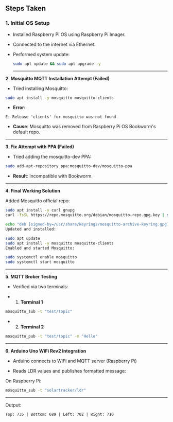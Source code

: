 ## Steps Taken

### 1. Initial OS Setup
- Installed Raspberry Pi OS using Raspberry Pi Imager.
- Connected to the internet via Ethernet.
- Performed system update:
  
  ```bash
  sudo apt update && sudo apt upgrade -y
  ````
  ---
  
 **2. Mosquitto MQTT Installation Attempt (Failed)**

 
- Tried installing Mosquitto:

````bash
sudo apt install -y mosquitto mosquitto-clients
````
- **Error:**

````vbnet
E: Release 'clients' for mosquitto was not found
````
- **Cause**: Mosquitto was removed from Raspberry Pi OS Bookworm's default repo.

---

**3. Fix Attempt with PPA (Failed)**

- Tried adding the mosquitto-dev PPA:

````bash
sudo add-apt-repository ppa:mosquitto-dev/mosquitto-ppa
````
- **Result**: Incompatible with Bookworm.
---

**4. Final Working Solution**

Added Mosquitto official repo:

````bash
sudo apt install -y curl gnupg
curl -fsSL https://repo.mosquitto.org/debian/mosquitto-repo.gpg.key | sudo tee /usr/share/keyrings/mosquitto-archive-keyring.gpg > /dev/null

echo "deb [signed-by=/usr/share/keyrings/mosquitto-archive-keyring.gpg] http://repo.mosquitto.org/debian bookworm main" | sudo tee /etc/apt/sources.list.d/mosquitto.list > /dev/null
Updated and installed:
````

````bash
sudo apt update
sudo apt install -y mosquitto mosquitto-clients
Enabled and started Mosquitto:
````

````bash
sudo systemctl enable mosquitto
sudo systemctl start mosquitto
````
---

**5. MQTT Broker Testing**

- Verified via two terminals:

- 1. **Terminal 1**
````bash
mosquitto_sub -t "test/topic"
````
- 2. **Terminal 2**

````bash    
mosquitto_pub -t "test/topic" -m "Hello"
````
---

**6. Arduino Uno WiFi Rev2 Integration**

- Arduino connects to WiFi and MQTT server (Raspberry Pi)

- Reads LDR values and publishes formatted message:

On Raspberry Pi:

````bash
mosquitto_sub -t "solartracker/ldr"
````
--- 

Output:

`Top: 735 | Bottom: 689 | Left: 702 | Right: 710`
